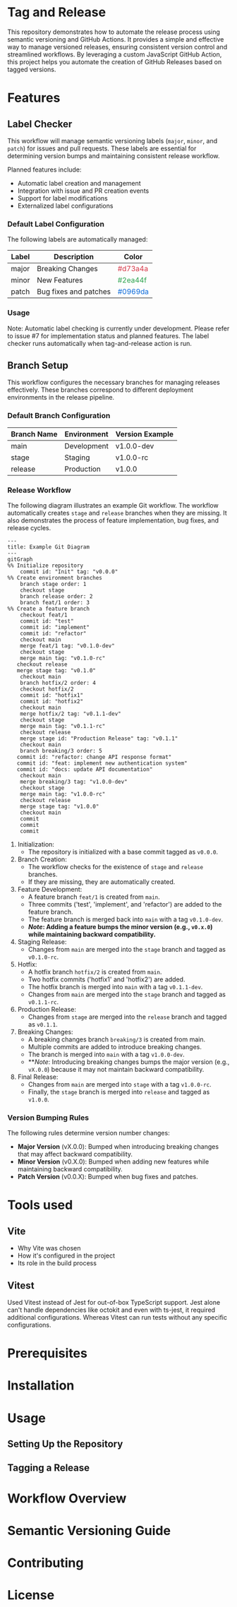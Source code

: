 # Tag and Release

This repository demonstrates how to automate the release process using semantic versioning and GitHub Actions.
It provides a simple and effective way to manage versioned releases, ensuring consistent version control and streamlined
workflows.
By leveraging a custom JavaScript GitHub Action, this project helps you automate the creation of GitHub Releases based
on tagged versions.

# Features

## Label Checker

This workflow will manage semantic versioning labels (`major`, `minor`, and `patch`) for issues and pull requests.
These labels are essential for determining version bumps and maintaining consistent release workflow.

Planned features include:

- Automatic label creation and management
- Integration with issue and PR creation events
- Support for label modifications
- Externalized label configurations

### Default Label Configuration

The following labels are automatically managed:

| Label | Description           | Color                                       |
|-------|-----------------------|---------------------------------------------|
| major | Breaking Changes      | <span style="color:#d73a4a;">#d73a4a</span> |
| minor | New Features          | <span style="color:#2ea44f;">#2ea44f</span> |
| patch | Bug fixes and patches | <span style="color:#0969da;">#0969da</span> |

### Usage

Note: Automatic label checking is currently under development. Please refer to issue #7 for implementation status and
planned features.
The label checker runs automatically when tag-and-release action is run.

## Branch Setup

This workflow configures the necessary branches for managing releases effectively.
These branches correspond to different deployment environments in the release pipeline.

### Default Branch Configuration

| Branch Name | Environment | Version Example |
|-------------|-------------|-----------------|
| main        | Development | v1.0.0-dev      |
| stage       | Staging     | v1.0.0-rc       |
| release     | Production  | v1.0.0          |

### Release Workflow

The following diagram illustrates an example Git workflow.
The workflow automatically creates `stage` and `release`  branches when they are missing.
It also demonstrates the process of feature implementation, bug fixes, and release cycles.

```mermaid
---
title: Example Git Diagram
---
gitGraph
%% Initialize repository
    commit id: "Init" tag: "v0.0.0"
%% Create environment branches
    branch stage order: 1
    checkout stage
    branch release order: 2
    branch feat/1 order: 3
%% Create a feature branch
    checkout feat/1
    commit id: "test"
    commit id: "implement"
    commit id: "refactor"
    checkout main
    merge feat/1 tag: "v0.1.0-dev"
    checkout stage
    merge main tag: "v0.1.0-rc"
   checkout release
   merge stage tag: "v0.1.0"
    checkout main
    branch hotfix/2 order: 4
    checkout hotfix/2
    commit id: "hotfix1"
    commit id: "hotfix2"
    checkout main
    merge hotfix/2 tag: "v0.1.1-dev"
    checkout stage
    merge main tag: "v0.1.1-rc"
    checkout release
    merge stage id: "Production Release" tag: "v0.1.1"
    checkout main
    branch breaking/3 order: 5
   commit id: "refactor: change API response format"
   commit id: "feat: implement new authentication system"
   commit id: "docs: update API documentation"
    checkout main
    merge breaking/3 tag: "v1.0.0-dev"
    checkout stage
    merge main tag: "v1.0.0-rc"
    checkout release
    merge stage tag: "v1.0.0"
    checkout main
    commit
    commit
    commit
```

1. Initialization:
    - The repository is initialized with a base commit tagged as `v0.0.0`.
2. Branch Creation:
    - The workflow checks for the existence of `stage` and `release` branches.
    - If they are missing, they are automatically created.
3. Feature Development:
    - A feature branch `feat/1` is created from `main`.
    - Three commits ('test', 'implement', and 'refactor') are added to the feature branch.
    - The feature branch is merged back into `main` with a tag `v0.1.0-dev`.
    - ***Note*: Adding a feature bumps the minor version (e.g., `v0.x.0`) while maintaining backward compatibility.**
4. Staging Release:
    - Changes from `main` are merged into the `stage` branch and tagged as `v0.1.0-rc`.
5. Hotfix:
    - A hotfix branch `hotfix/2` is created from `main`.
    - Two hotfix commits ('hotfix1' and 'hotfix2') are added.
    - The hotfix branch is merged into `main` with a tag `v0.1.1-dev`.
    - Changes from `main` are merged into the `stage` branch and tagged as `v0.1.1-rc`.
6. Production Release:
   - Changes from `stage` are merged into the `release` branch and tagged as `v0.1.1`.
7. Breaking Changes:
    - A breaking changes branch `breaking/3` is created from main.
    - Multiple commits are added to introduce breaking changes.
    - The branch is merged into `main` with a tag `v1.0.0-dev`.
    - ***Note*: Introducing breaking changes bumps the major version (e.g., `vX.0.0`) because it may not maintain
      backward compatibility.
8. Final Release:
    - Changes from `main` are merged into `stage` with a tag `v1.0.0-rc`.
    - Finally, the `stage` branch is merged into `release` and tagged as `v1.0.0`.

### Version Bumping Rules

The following rules determine version number changes:

- **Major Version** (vX.0.0): Bumped when introducing breaking changes that may affect backward compatibility.
- **Minor Version** (v0.X.0): Bumped when adding new features while maintaining backward compatibility.
- **Patch Version** (v0.0.X): Bumped when bug fixes and patches.

# Tools used

## Vite

- Why Vite was chosen
- How it's configured in the project
- Its role in the build process

## Vitest

Used Vitest instead of Jest for out-of-box TypeScript support.
Jest alone can't handle dependencies like octokit and even with ts-jest, it required additional configurations.
Whereas Vitest can run tests without any specific configurations.

# Prerequisites

# Installation

# Usage

## Setting Up the Repository

## Tagging a Release

# Workflow Overview

# Semantic Versioning Guide

# Contributing

# License